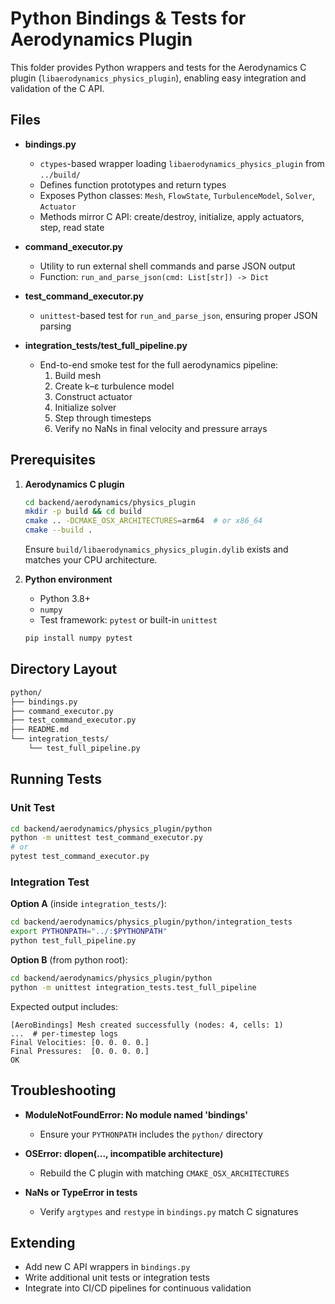# Python Bindings & Tests for Aerodynamics Plugin

This folder provides Python wrappers and tests for the Aerodynamics C plugin (`libaerodynamics_physics_plugin`), enabling easy integration and validation of the C API.

## Files

- **bindings.py**
  - `ctypes`-based wrapper loading `libaerodynamics_physics_plugin` from `../build/`
  - Defines function prototypes and return types
  - Exposes Python classes: `Mesh`, `FlowState`, `TurbulenceModel`, `Solver`, `Actuator`
  - Methods mirror C API: create/destroy, initialize, apply actuators, step, read state

- **command_executor.py**
  - Utility to run external shell commands and parse JSON output
  - Function: `run_and_parse_json(cmd: List[str]) -> Dict`

- **test_command_executor.py**
  - `unittest`-based test for `run_and_parse_json`, ensuring proper JSON parsing

- **integration_tests/test_full_pipeline.py**
  - End-to-end smoke test for the full aerodynamics pipeline:
    1. Build mesh
    2. Create k–ε turbulence model
    3. Construct actuator
    4. Initialize solver
    5. Step through timesteps
    6. Verify no NaNs in final velocity and pressure arrays

## Prerequisites

1. **Aerodynamics C plugin**
   ```bash
   cd backend/aerodynamics/physics_plugin
   mkdir -p build && cd build
   cmake .. -DCMAKE_OSX_ARCHITECTURES=arm64  # or x86_64
   cmake --build .
   ```
   Ensure `build/libaerodynamics_physics_plugin.dylib` exists and matches your CPU architecture.

2. **Python environment**
   - Python 3.8+
   - `numpy`
   - Test framework: `pytest` or built-in `unittest`

   ```bash
   pip install numpy pytest
   ```

## Directory Layout

```bash
python/
├── bindings.py
├── command_executor.py
├── test_command_executor.py
├── README.md
└── integration_tests/
    └── test_full_pipeline.py
```

## Running Tests

### Unit Test

```bash
cd backend/aerodynamics/physics_plugin/python
python -m unittest test_command_executor.py
# or
pytest test_command_executor.py
```

### Integration Test

**Option A** (inside `integration_tests/`):
```bash
cd backend/aerodynamics/physics_plugin/python/integration_tests
export PYTHONPATH="../:$PYTHONPATH"
python test_full_pipeline.py
```

**Option B** (from python root):
```bash
cd backend/aerodynamics/physics_plugin/python
python -m unittest integration_tests.test_full_pipeline
```

Expected output includes:
```
[AeroBindings] Mesh created successfully (nodes: 4, cells: 1)
...  # per-timestep logs
Final Velocities: [0. 0. 0. 0.]
Final Pressures:  [0. 0. 0. 0.]
OK
```

## Troubleshooting

- **ModuleNotFoundError: No module named 'bindings'**
  - Ensure your `PYTHONPATH` includes the `python/` directory

- **OSError: dlopen(..., incompatible architecture)**
  - Rebuild the C plugin with matching `CMAKE_OSX_ARCHITECTURES`

- **NaNs or TypeError in tests**
  - Verify `argtypes` and `restype` in `bindings.py` match C signatures

## Extending

- Add new C API wrappers in `bindings.py`
- Write additional unit tests or integration tests
- Integrate into CI/CD pipelines for continuous validation
